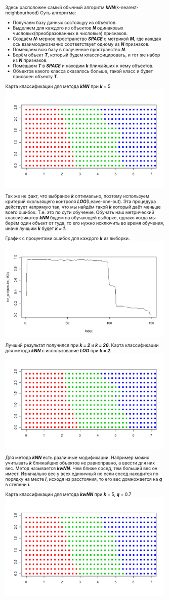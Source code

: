 Здесь расположен самый обычный алгоритм ***kNN***(k-nearest-neighbourhood)
Суть алгоритма:
- Получаем базу данных состоящуу из объектов.
- Выделяем для каждого из объектов ***N*** одинаковых числовых(преобразованных в числовые) признаков.
- Создаём ***N***-мерное пространство ***SPACE*** с метрикой ***M***, где каждая ось взаимооднозначно соответствует одному из ***N***  признаков.
- Помещаем всю базу в полученное пространство ***N***.
- Берём объект ***T***, который будем классифицировать, и тот же набор из ***N*** признаков.
- Помещаем ***T*** в ***SPACE*** и находим ***k*** ближайших к нему объектов.
- Объектов какого класса оказалось больше, такой класс и будет присвоен объекту ***T***.

Карта классификации для метода ***kNN*** при ***k*** = 5
![ХДЕ?????](heatmapk5.png?raw=true "Optional Title")

Так же не факт, что выбраное ***k*** оптимально, поэтому используем критерий скользящего контроля ***LOO***(Leave-one-out).
Эта процедура действует напрямую так, что мы найдём такой ***k*** который даёт меньше всего ошибок. Т.е. это по сути обучение.
Обучать наш метрический классификатор ***kNN*** будем на обучающей выборке, однако когда мы берём один объект от туда,
то его нужно исключить во время обучения, иначе лучшим ***k*** будет ***k = 1***.

График с процентами ошибок для каждого ***k*** из выборки.
![ХДЕ?????](LOOkNN.png?raw=true "Optional Title")

Лучший результат получился при ***k = 2*** и ***k = 26***.
Карта классификации для метода ***kNN*** с использование ***LOO*** при ***k = 2***.
![ХДЕ?????](kNN_LOO_Map.png?raw=true "Optional Title")


Для метода ***kNN*** есть различные модификации.
Например можно учитывать ***k*** ближайших объектов не равноправно, а ввести для них вес. Метод называется ***kwNN***. Чем ближе сосед, тем больший вес он имеет. Изначально вес у всех единичный но если сосед находится по порядку на месте ***i***, исходя из расстояния, то его вес домножается на ***q*** в степени ***i***.

Карта классификации для метода ***kwNN*** при ***k*** = 5, ***q*** = 0.7
![ХДЕ?????](heatmapk5q07kwnn.png?raw=true "Optional Title")